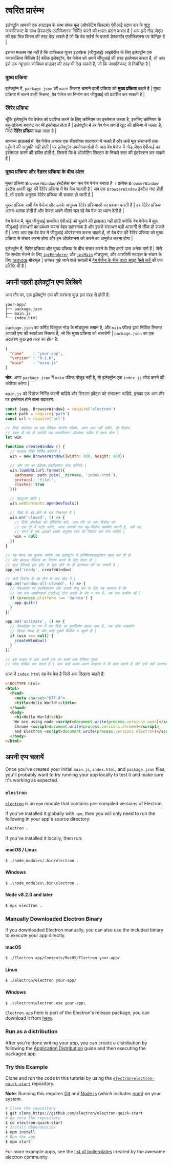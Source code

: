 # त्वरित प्रारंम्भ

इलेक्ट्रॉन आपको एक रनटाइम के साथ संपन्न मूल (ऑपरेटिंग सिस्टम) ऐपीआई प्रदान कर के शुद्ध जावास्क्रिप्ट के साथ डेस्कटॉप एप्लीकेशनस निर्मित करने की क्षमता प्रदान करता है | आप इसे नोड.जेएस की एक भिन्न किस्म की तरह देख सकते हैं जो कि वेब सर्वर्स के बजाये डेस्कटॉप एप्लीकेशनस पर केन्द्रित है |

इसका मतलब यह नहीं है कि ग्राफिकल यूजर इंटरफ़ेस (जीयुआई) लाइब्रेरीज के लिए इलेक्ट्रॉन एक जवासक्रिप्त बिन्डिंग है| बल्कि इलेक्ट्रॉन, वेब पेजेज को अपने जीयुआई की तरह इस्तेमाल करता है, तो आप इसे एक न्यूनतम क्रोमियम ब्राउज़र की तरह भी देख सकते हैं, जो कि जावास्क्रिप्ट से नियंत्रित है |

### मुख्य प्रक्रिया

इलेक्ट्रॉन में, `package.json` की `main` स्क्रिप्ट चलाने वाली प्रक्रिया को **मुख्य प्रक्रिया** कहते है | मुख्य प्रक्रिया में चलने वाली स्क्रिप्ट, वेब पेजेज का निर्माण कर जीयुआई को प्रदर्शित कर सकती है |

### रेंदेरेर प्रक्रिया

चूँकि इलेक्ट्रॉन वेब पेजेज को प्रदशित करने के लिए क्रोमियम का इस्तेमाल करता है, इसलिए क्रोमियम के बहु-प्रक्रिया बनावट का भी इस्तेमाल होता है | इलेक्ट्रॉन में हर वेब पेज अपनी खुद की प्रक्रिया में चलता है, जिसे **रेंदेरेर प्रक्रिया** कहा जाता है |

सामान्य ब्राउज़र्स में, वेब पेजेज अक्सर एक सैंडबॉक्स वातावरण में चलते हैं और उन्हें मूल संसाधनों तक पहुँचने की अनुमति नहीं होती | पर इलेक्ट्रॉन उपयोगकर्ताओं के पास वेब पेजेज में नोड.जेएस ऐपीआई का इस्तेमाल करने की शक्ति होती है, जिससे कि वे ऑपरेटिंग सिस्टम के निचले स्तर की इंटरेक्शन कर सकते हैं |

### मुख्य प्रक्रिया और रेंडरर प्रक्रिया के बीच अंतर

मुख्य प्रक्रिया `BrowserWindow` इंस्टेंसेस बना कर वेब पेजेज़ बनाता है । प्रत्येक `BrowserWindow` इंस्टैंस अपनी खुद की रेंदेरेर प्रक्रिया में वेब पेज चलाती है | जब एक `BrowserWindow` इंस्टैंस नष्ट होती है, तो उसके अनुरूप रेंदेरेर प्रक्रिया भी समाप्त हो जाती है |

मुख्य प्रक्रिया सभी वेब पेजेज और उनके अनुरूप रेंदेरेर प्रक्रियाओं का प्रबंधन करती है | हर रेंदेरेर प्रक्रिया अलग-थलक होती है और केवल अपने भीतर चल रहे वेब पेज पर ध्यान देती है |

वेब पेजेज में, मूल जीयुआई सम्बंधित ऐपीआई को बुलाने की इज़ाज़त नहीं होती क्योंकि वेब पेजेज में मूल जीयुआई संसाधनों का प्रबंधन करना बेहद खतरनाक है और इससे संसाधन बड़ी आसानी से लीक हो सकते हैं | अगर आप एक वेब पेज में जीयुआई ऑपरेशनस करना चाहते हैं, तो वेब पेज की रेंदेरेर प्रक्रिया को मुख्य प्रक्रिया से संचार करना होगा और इन ऑपरेशनस को करने का अनुरोध करना होगा |

इलेक्ट्रॉन में, रेंदेरेर प्रक्रिया और मुख्य प्रक्रिया के बीच संचार करने के लिए हमारे पास अनेक मार्ग हैं | जैसे कि सन्देश भेजने के लिए [`ipcRenderer`](../api/ipc-renderer.md) और [`ipcMain`](../api/ipc-main.md) मोडयुल्स, और आरपीसी स्टाइल के संचार के लिए [remote](../api/remote.md) मोड्यूल | अक्सर पूछे जाने वाले सवालों में [वेब पेजेज के बीच डाटा साझा कैसे करें ](../faq.md#how-to-share-data-between-web-pages) की एक प्रविष्टि भी है |

## अपनी पहली इलेक्ट्रॉन एप्प लिखिये

आम तौर पर, एक इलेक्ट्रॉन एप्प की सरंचना कुछ इस तरह से होती है:

```text
your-app/
├── package.json
├── main.js
└── index.html
```

`package.json` का फॉर्मेट बिल्कुल नोड के मोडयुल्स समान है, और `main` फील्ड द्वारा निर्दिष्ट स्क्रिप्ट आपकी एप्प की स्टार्टअप स्क्रिप्ट है, जो कि मुख्य प्रक्रिया को चलायेगी | `package.json` का एक उदाहरण कुछ इस तरह का होता है:

```json
{
  "name"    : "your-app",
  "version" : "0.1.0",
  "main"    : "main.js"
}
```

**नोट**: अगर `package.json` में `main` फील्ड मौज़ूद नहीं है, तो इलेक्ट्रॉन एक `index.js` लोड करने की कोशिश करेगा |

`main.js` को विंडोज निर्मित करनी चाहिये और सिस्टम इवेंट्स को संभालना चाहिये, इसका एक आम तौर पर इस्तेमाल होने वाला उदाहरण:

```javascript
const {app, BrowserWindow} = require('electron')
const path = require('path')
const url = require('url')

// विंडो ऑब्जेक्ट का एक वैश्विक रेफरेंस रखिये, अगर आप नहीं रखेंगे, तो विंडोज
// स्वतः ही बंद हो जायेगी जब जावास्क्रिप्ट ऑब्जेक्ट गार्बेज में एकत्र होगा |
let win

function createWindow () {
  // ब्राउज़र विंडो निर्मित कीजिये |
  win = new BrowserWindow({width: 800, height: 600})

  // और एप्प का इंडेक्स.एचटीएमएल लोड कीजिये |
  win.loadURL(url.format({
    pathname: path.join(__dirname, 'index.html'),
    protocol: 'file:',
    slashes: true
  }))

  // डेवटूल्स खोलें |
  win.webContents.openDevTools()

  // विंडो के बंद होने के बाद निकलता है |
  win.on('closed', () => {
    // विंडो ऑब्जेक्ट को डीरेफेरेंस करें, आम तौर पर आप विंडोज को
    // एक ऐरे में स्टोर करेंगे, अगर आपकी एप्प बहु-विंडोज समर्थित करती है, यही वह 
    // समय है जब आपको इसके अनुरूप तत्व को डिलीट कर देना चाहिये |
    win = null
  })
}

// यह मेथड तब बुलाया जायेगा जब इलेक्ट्रॉन ने इनिशियलआइज़ेशन खत्म कर दी हो
// और ब्राउज़र विंडोज का निर्माण करने के लिए तैयार हो |
// कुछ ऐपीआई इस इवेंट के शुरू होने पर ही इस्तेमाल की जा सकती है |
app.on('ready', createWindow)

// सभी विंडोज के बंद होने के बाद छोड़ दें |
app.on('window-all-closed', () => {
  // मैकओएस पर एप्लीकेशनस और उनकी मेन्यु बार के लिए यह सामान्य है कि 
  // जब तक उपयोगकर्ता cmd+q एंटर करके के बंद न कर दें, तब तक सक्रीय रहें |
  if (process.platform !== 'darwin') {
    app.quit()
  }
})

app.on('activate', () => {
  // मैकओएस पर एप्प में एक विंडो का पुनर्निर्माण करना आम है, जब डॉक आइकॉन
  // क्लिक किया हो और कोई दूसरी विंडोज न खुली हों |
  if (win === null) {
    createWindow()
  }
})

// इस फाइल में आप अपनी एप्प का बाकी बचा विशिष्ट मुख्य 
// कोड शामिल कर सकते हैं | आप उन्हें अलग-अलग फाइल्स में भी डाल सकते हैं और उन्हें यहाँ आवश्यक कर सकते हैं |
```

अन्त में `index.html` वह वेब पेज है जिसे आप दिखाना चाहते हैं:

```html
<!DOCTYPE html>
<html>
  <head>
    <meta charset="UTF-8">
    <title>Hello World!</title>
  </head>
  <body>
    <h1>Hello World!</h1>
    We are using node <script>document.write(process.versions.node)</script>,
    Chrome <script>document.write(process.versions.chrome)</script>,
    and Electron <script>document.write(process.versions.electron)</script>.
  </body>
</html>
```

## अपनी एप्प चलायें

Once you've created your initial `main.js`, `index.html`, and `package.json` files, you'll probably want to try running your app locally to test it and make sure it's working as expected.

### `electron`

[`electron`](https://github.com/electron-userland/electron-prebuilt) is an `npm` module that contains pre-compiled versions of Electron.

If you've installed it globally with `npm`, then you will only need to run the following in your app's source directory:

```sh
electron .
```

If you've installed it locally, then run:

#### macOS / Linux

```sh
$ ./node_modules/.bin/electron .
```

#### Windows

```sh
$ .\node_modules\.bin\electron .
```

#### Node v8.2.0 and later

```sh
$ npx electron .
```

### Manually Downloaded Electron Binary

If you downloaded Electron manually, you can also use the included binary to execute your app directly.

#### macOS

```sh
$ ./Electron.app/Contents/MacOS/Electron your-app/
```

#### Linux

```sh
$ ./electron/electron your-app/
```

#### Windows

```sh
$ .\electron\electron.exe your-app\
```

`Electron.app` here is part of the Electron's release package, you can download it from [here](https://github.com/electron/electron/releases).

### Run as a distribution

After you're done writing your app, you can create a distribution by following the [Application Distribution](./application-distribution.md) guide and then executing the packaged app.

### Try this Example

Clone and run the code in this tutorial by using the [`electron/electron-quick-start`](https://github.com/electron/electron-quick-start) repository.

**Note**: Running this requires [Git](https://git-scm.com) and [Node.js](https://nodejs.org/en/download/) (which includes [npm](https://npmjs.org)) on your system.

```sh
# Clone the repository
$ git clone https://github.com/electron/electron-quick-start
# Go into the repository
$ cd electron-quick-start
# Install dependencies
$ npm install
# Run the app
$ npm start
```

For more example apps, see the [list of boilerplates](https://electronjs.org/community#boilerplates) created by the awesome electron community.